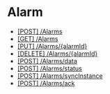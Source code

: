 # Alarm

* [\[POST\] /Alarms](alarm/post-alarm.md)
* [\[GET\] /Alarms](alarm/get-alarm.md)
* [\[PUT\] /Alarms/{alarmId}](alarm/put-alarm.md)
* [\[DELETE\] /Alarms/{alarmId}](alarm/delete-alarm.md)
* [\[POST\] /Alarms/data](alarm/alarm-data.md)
* [\[POST\] /Alarms/status](alarm/alarm-status.md)
* [\[POST\] /Alarms/syncInstance](alarm/alarm-sync-instance.md)
* [\[POST\] /Alarms/ack](alarm/alarm-ack.md)